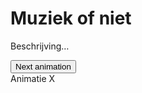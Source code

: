 <script src="https://cdn.jsdelivr.net/npm/jquery@3.2/dist/jquery.min.js"></script>

# Muziek of niet

Beschrijving…

<div>
  <button onclick="next_animation()">Next animation</button>
  <div id="anim-idx">Animatie X</div>
</div>

<div id="jquery-test"></div>

<script>
  var anim_obj = document.getElementById("anim-idx");
  var count = 0;
  
  function next_animation() {
    anim_obj.innerHTML = "Animatie " + ++count;
  }
  
  $().ready(function() {
    $("#jquery-test").html("Text added by jQuery code.");
  });
</script>
